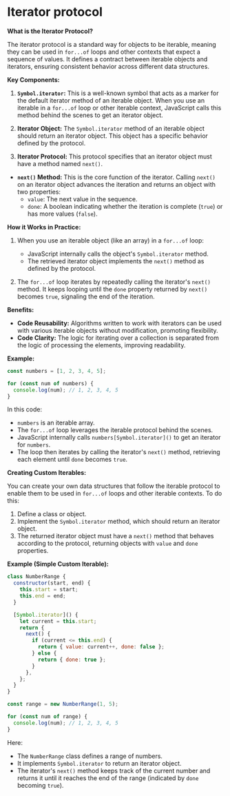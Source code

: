 # Iterator protocol

**What is the Iterator Protocol?**

The iterator protocol is a standard way for objects to be iterable, meaning they can be used in `for...of` loops and other contexts that expect a sequence of values. It defines a contract between iterable objects and iterators, ensuring consistent behavior across different data structures.

**Key Components:**

1. **`Symbol.iterator`:** This is a well-known symbol that acts as a marker for the default iterator method of an iterable object. When you use an iterable in a `for...of` loop or other iterable context, JavaScript calls this method behind the scenes to get an iterator object.

2. **Iterator Object:** The `Symbol.iterator` method of an iterable object should return an iterator object. This object has a specific behavior defined by the protocol.

3. **Iterator Protocol:** This protocol specifies that an iterator object must have a method named `next()`.

- **`next()` Method:** This is the core function of the iterator. Calling `next()` on an iterator object advances the iteration and returns an object with two properties:
  - `value`: The next value in the sequence.
  - `done`: A boolean indicating whether the iteration is complete (`true`) or has more values (`false`).

**How it Works in Practice:**

1. When you use an iterable object (like an array) in a `for...of` loop:

   - JavaScript internally calls the object's `Symbol.iterator` method.
   - The retrieved iterator object implements the `next()` method as defined by the protocol.

2. The `for...of` loop iterates by repeatedly calling the iterator's `next()` method. It keeps looping until the `done` property returned by `next()` becomes `true`, signaling the end of the iteration.

**Benefits:**

- **Code Reusability:** Algorithms written to work with iterators can be used with various iterable objects without modification, promoting flexibility.
- **Code Clarity:** The logic for iterating over a collection is separated from the logic of processing the elements, improving readability.

**Example:**

```javascript
const numbers = [1, 2, 3, 4, 5];

for (const num of numbers) {
  console.log(num); // 1, 2, 3, 4, 5
}
```

In this code:

- `numbers` is an iterable array.
- The `for...of` loop leverages the iterable protocol behind the scenes.
- JavaScript internally calls `numbers[Symbol.iterator]()` to get an iterator for `numbers`.
- The loop then iterates by calling the iterator's `next()` method, retrieving each element until `done` becomes `true`.

**Creating Custom Iterables:**

You can create your own data structures that follow the iterable protocol to enable them to be used in `for...of` loops and other iterable contexts. To do this:

1. Define a class or object.
2. Implement the `Symbol.iterator` method, which should return an iterator object.
3. The returned iterator object must have a `next()` method that behaves according to the protocol, returning objects with `value` and `done` properties.

**Example (Simple Custom Iterable):**

```javascript
class NumberRange {
  constructor(start, end) {
    this.start = start;
    this.end = end;
  }

  [Symbol.iterator]() {
    let current = this.start;
    return {
      next() {
        if (current <= this.end) {
          return { value: current++, done: false };
        } else {
          return { done: true };
        }
      },
    };
  }
}

const range = new NumberRange(1, 5);

for (const num of range) {
  console.log(num); // 1, 2, 3, 4, 5
}
```

Here:

- The `NumberRange` class defines a range of numbers.
- It implements `Symbol.iterator` to return an iterator object.
- The iterator's `next()` method keeps track of the current number and returns it until it reaches the end of the range (indicated by `done` becoming `true`).
